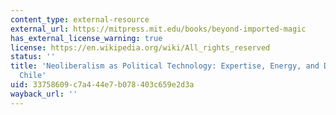 ```yaml
---
content_type: external-resource
external_url: https://mitpress.mit.edu/books/beyond-imported-magic
has_external_license_warning: true
license: https://en.wikipedia.org/wiki/All_rights_reserved
status: ''
title: 'Neoliberalism as Political Technology: Expertise, Energy, and Democracy in
  Chile'
uid: 33758609-c7a4-44e7-b078-403c659e2d3a
wayback_url: ''
---
```

